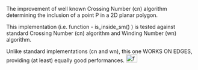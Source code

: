 The improvement of well known Crossing Number (cn) algorithm determining the inclusion of a point P in a 2D planar polygon. 

This implementation (i.e. function - is_inside_sm() ) is tested against standard Crossing Number (cn) algorithm and Winding Number (wn) algorithm.

Unlike standard implementations (cn and wn), this one WORKS ON EDGES, providing (at least) equally good performances. <img src="http://emoticoner.com/files/emoticons/smileys/running-smiley.gif" alt="fast, faster..." height="21" width="30">
<!--img src="http://forum.srpskinacionalisti.com/images/smilies/eusa_dance.gif" alt="best performance" height="16" width="27"-->
